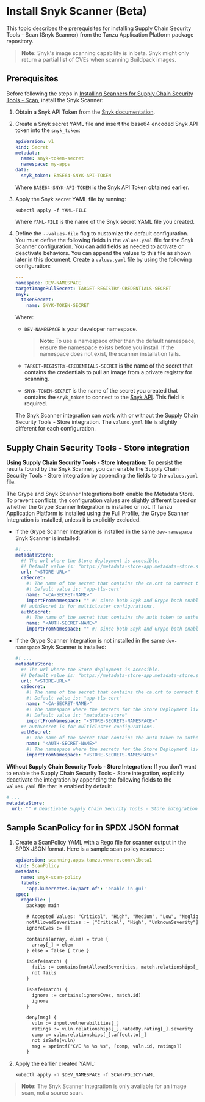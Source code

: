 # Install Snyk Scanner (Beta)

This topic describes the prerequisites for installing Supply Chain Security Tools - Scan (Snyk Scanner) from the Tanzu Application Platform package repository.

>**Note:** Snyk's image scanning capability is in beta. Snyk might only return a partial list of CVEs when scanning Buildpack images.

## <a id="prerecs"></a> Prerequisites

Before following the steps in [Installing Scanners for Supply Chain Security Tools - Scan](install-scanners.hbs.md), install the Snyk Scanner:

1. Obtain a Snyk API Token from the [Snyk documentation](https://docs.snyk.io/snyk-cli/authenticate-the-cli-with-your-account).

2. Create a Snyk secret YAML file and insert the base64 encoded Snyk API token into the `snyk_token`:

    ```yaml
    apiVersion: v1
    kind: Secret
    metadata:
      name: snyk-token-secret
      namespace: my-apps
    data:
      snyk_token: BASE64-SNYK-API-TOKEN
    ```

    Where `BASE64-SNYK-API-TOKEN` is the Snyk API Token obtained earlier.

3. Apply the Snyk secret YAML file by running:

    ```console
    kubectl apply -f YAML-FILE
    ```

    Where `YAML-FILE` is the name of the Snyk secret YAML file you created.

4. Define the `--values-file` flag to customize the default configuration. You must define the following fields in the `values.yaml` file for the Snyk Scanner configuration. You can add fields as needed to activate or deactivate behaviors. You can append the values to this file as shown later in this document. Create a `values.yaml` file by using the following configuration:

    ```yaml
    ---
    namespace: DEV-NAMESPACE
    targetImagePullSecret: TARGET-REGISTRY-CREDENTIALS-SECRET
    snyk:
      tokenSecret:
        name: SNYK-TOKEN-SECRET
    ```

    Where:

    - `DEV-NAMESPACE` is your developer namespace.

        >**Note:** To use a namespace other than the default namespace, ensure the namespace exists before you install. If the namespace does not exist, the scanner installation fails.

    - `TARGET-REGISTRY-CREDENTIALS-SECRET` is the name of the secret that contains the credentials to pull an image from a private registry for scanning.

    - `SNYK-TOKEN-SECRET` is the name of the secret you created that contains the `snyk_token` to connect to the [Snyk API](https://docs.snyk.io/snyk-cli/configure-the-snyk-cli#environment-variables). This field is required.

    The Snyk Scanner integration can work with or without the Supply Chain Security Tools - Store integration. The `values.yaml` file is slightly different for each configuration.

## <a id="store-integration"></a> Supply Chain Security Tools - Store integration

**Using Supply Chain Security Tools - Store Integration:** To persist the results found by the Snyk Scanner, you can enable the Supply Chain Security Tools - Store integration by appending the fields to the `values.yaml` file.

The Grype and Snyk Scanner Integrations both enable the Metadata Store. To prevent conflicts, the configuration values are slightly different based on whether the Grype Scanner Integration is installed or not. If Tanzu Application Platform is installed using the Full Profile, the Grype Scanner Integration is installed, unless it is explicitly excluded.

* If the Grype Scanner Integration is installed in the same `dev-namespace` Snyk Scanner is installed:

    ```yaml
    #! ...
    metadataStore:
      #! The url where the Store deployment is accesible.
      #! Default value is: "https://metadata-store-app.metadata-store.svc.cluster.local:8443"
      url: "<STORE-URL>"
      caSecret:
        #! The name of the secret that contains the ca.crt to connect to the Store Deployment.
        #! Default value is: "app-tls-cert"
        name: "<CA-SECRET-NAME>"
        importFromNamespace: "" #! since both Snyk and Grype both enable store, one must leave importFromNamespace blank
      #! authSecret is for multicluster configurations.
      authSecret:
        #! The name of the secret that contains the auth token to authenticate to the Store Deployment.
        name: "<AUTH-SECRET-NAME>"
        importFromNamespace: "" #! since both Snyk and Grype both enable store, one must leave importFromNamespace blank
    ```

* If the Grype Scanner Integration is not installed in the same `dev-namespace` Snyk Scanner is installed:

    ```yaml
    #! ...
    metadataStore:
      #! The url where the Store deployment is accesible.
      #! Default value is: "https://metadata-store-app.metadata-store.svc.cluster.local:8443"
      url: "<STORE-URL>"
      caSecret:
        #! The name of the secret that contains the ca.crt to connect to the Store Deployment.
        #! Default value is: "app-tls-cert"
        name: "<CA-SECRET-NAME>"
        #! The namespace where the secrets for the Store Deployment live.
        #! Default value is: "metadata-store"
        importFromNamespace: "<STORE-SECRETS-NAMESPACE>"
      #! authSecret is for multicluster configurations.
      authSecret:
        #! The name of the secret that contains the auth token to authenticate to the Store Deployment.
        name: "<AUTH-SECRET-NAME>"
        #! The namespace where the secrets for the Store Deployment live.
        importFromNamespace: "<STORE-SECRETS-NAMESPACE>"
    ```

**Without Supply Chain Security Tools - Store Integration:** If you don't want to enable the Supply Chain Security Tools - Store integration, explicitly deactivate the integration by appending the following fields to the `values.yaml` file that is enabled by default:

```yaml
# ...
metadataStore:
  url: "" # Deactivate Supply Chain Security Tools - Store integration
```

## <a id="snyk-scan-policy"></a> Sample ScanPolicy for in SPDX JSON format

1. Create a ScanPolicy YAML with a Rego file for scanner output in the SPDX JSON format. Here is a sample scan policy resource:

    ```yaml
    apiVersion: scanning.apps.tanzu.vmware.com/v1beta1
    kind: ScanPolicy
    metadata:
      name: snyk-scan-policy
      labels:
        'app.kubernetes.io/part-of': 'enable-in-gui'
    spec:
      regoFile: |
        package main

        # Accepted Values: "Critical", "High", "Medium", "Low", "Negligible", "UnknownSeverity"
        notAllowedSeverities := ["Critical", "High", "UnknownSeverity"]
        ignoreCves := []

        contains(array, elem) = true {
          array[_] = elem
        } else = false { true }

        isSafe(match) {
          fails := contains(notAllowedSeverities, match.relationships[_].ratedBy.rating[_].severity)
          not fails
        }

        isSafe(match) {
          ignore := contains(ignoreCves, match.id)
          ignore
        }

        deny[msg] {
          vuln := input.vulnerabilities[_]
          ratings := vuln.relationships[_].ratedBy.rating[_].severity
          comp := vuln.relationships[_].affect.to[_]
          not isSafe(vuln)
          msg = sprintf("CVE %s %s %s", [comp, vuln.id, ratings])
        }
    ```

1. Apply the earlier created YAML:

    ```console
    kubectl apply -n $DEV_NAMESPACE -f SCAN-POLICY-YAML
    ```

>**Note:** The Snyk Scanner integration is only available for an image scan, not a source scan.
